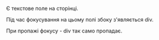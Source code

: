 Є текстове поле на сторінці. 

Під час фокусування на цьому полі збоку з'являється div. 

При пропажі фокусу - div так само пропадає.